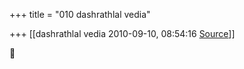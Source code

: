 +++
title = "010 dashrathlal vedia"

+++
[[dashrathlal vedia	2010-09-10, 08:54:16 [Source](https://groups.google.com/g/bvparishat/c/mSHNgCOPugo)]]





